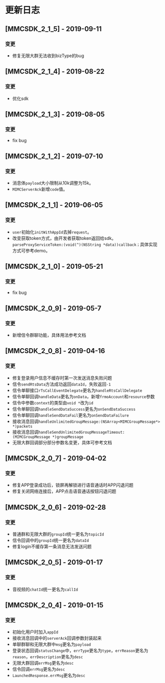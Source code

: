 # 更新日志

## [MMCSDK_2_1_5] - 2019-09-11

### 变更

* 修复无限大群无法收到bizType的bug

## [MMCSDK_2_1_4] - 2019-08-22

### 变更

* 优化sdk

## [MMCSDK_2_1_3] - 2019-08-05

### 变更

* fix bug

## [MMCSDK_2_1_2] - 2019-07-10

### 变更

* 消息体`payload`大小限制从10k调整为15k。
* `MIMCServerAck`新增`code`值。

## [MMCSDK_2_1_1] - 2019-06-05

### 变更

* `user`初始化`initWithAppId`去掉`request`。
* 改变获取token方式，由开发者获取token返回给sdk。`parseProxyServiceToken:(void(^)(NSString *data))callback；`具体实现方式可参考demo。


## [MMCSDK_2_1_0] - 2019-05-21

### 变更

* fix bug

## [MMCSDK_2_0_9] - 2019-05-7

### 变更

* 新增信令群聊功能，具体用法参考文档

## [MMCSDK_2_0_8] - 2019-04-16

### 变更

* 修复登录用户信息不缓存时第一次发送消息失败问题
* 信令`sendRtsData`方法成功返回`dataId`，失败返回`-1`
* 信令单聊接口`rTsCallEventDelegate`更名为`handleRtsCallDelegate`
* 信令单聊回调`handleData`更名为`onData`，新增`frmoAccount`和`resource`参数
* 信令中参数`context`的类型由`void *`改为`id`
* 信令单聊回调`handleSendDataSuccess`更名为`onSendDataSuccess`
* 信令单聊回调`handleSendDataFail`更名为`onSendDataFailure`
* 接收消息回调`handleUnlimitedGroupMessage:(NSArray<MIMCGroupMessage*> *)packets`
* 接收消息回调`handleSendUnlimitedGroupMessageTimeout:(MIMCGroupMessage *)groupMessage`
* 无限大群回调部分部分参数名变更，具体可参考文档

## [MMCSDK_2_0_7] - 2019-04-02

### 变更

* 修复APP登录成功后，锁屏再解锁进行语音通话时APP闪退问题
* 修复关闭网络连接后，APP点击语音通话按钮闪退问题

## [MMCSDK_2_0_6] - 2019-02-28

### 变更

* 普通群和无限大群的`groupId`统一更名为`topicId`
* 信令回调中的`groupId`统一更名为`dataId`
* 修复login不缓存第一条消息无法发送问题

## [MMCSDK_2_0_5] - 2019-01-17

### 变更

* 音视频的`chatId`统一更名为`callId`

## [MMCSDK_2_0_4] - 2019-01-15

### 变更

* 初始化用户时加入`appId`
* 接收消息回调中的`serverAck`回调参数封装起来
* 单聊群聊和无限大群中`msg`更名为`payload`
* 登录状态回调`statusChange`中，`errType`更名为`type`，`errReason`更名为`reason`，`errDescription`更名为`desc`
* 无限大群回调`errMsg`更名为`desc`
* 信令回调`errMsg`更名为`desc`
* `LaunchedResponse.errMsg`更名为`desc`



